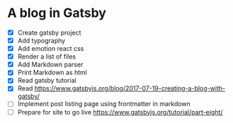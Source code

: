 # A blog in Gatsby

- [x] Create gatsby project
- [x] Add typography
- [x] Add emotion react css
- [x] Render a list of files
- [x] Add Markdown parser
- [x] Print Markdown as html
- [x] Read gatsby tutorial
- [x] Read https://www.gatsbyjs.org/blog/2017-07-19-creating-a-blog-with-gatsby/
- [ ] Implement post listing page using frontmatter in markdown
- [ ] Prepare for site to go live https://www.gatsbyjs.org/tutorial/part-eight/